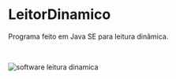 # LeitorDinamico
Programa feito em Java SE para leitura dinâmica.

<br />

![software leitura dinamica](./src/assets/leitura_dinamica.gif)
